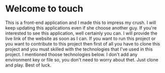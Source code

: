 # Welcome to touch

This is a front-end application and I made this to impress my crush. I will keep updating this applications even if she choose another guy. If you're interested to see this application, well certainly you can. I will provide the live link of the website as soon as I can. If you want to run this project or you want to contribute to this project then first of all you have to clone this project and you must skilled with the technologies that I've used in this project. I mentioned thoose technologies below. I don't add any environment key or file so, you don't need to worry about thet. Just clone and play. Best of luck. 


